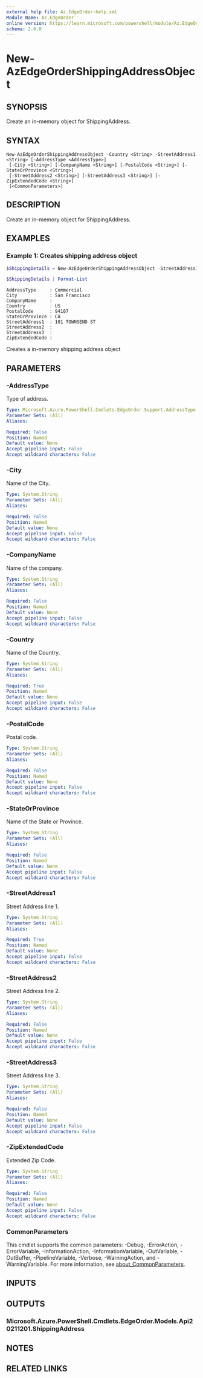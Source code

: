 ```yaml
---
external help file: Az.EdgeOrder-help.xml
Module Name: Az.EdgeOrder
online version: https://learn.microsoft.com/powershell/module/Az.EdgeOrder/new-AzEdgeOrderShippingAddressObject
schema: 2.0.0
---
```


# New-AzEdgeOrderShippingAddressObject

## SYNOPSIS
Create an in-memory object for ShippingAddress.

## SYNTAX

```
New-AzEdgeOrderShippingAddressObject -Country <String> -StreetAddress1 <String> [-AddressType <AddressType>]
 [-City <String>] [-CompanyName <String>] [-PostalCode <String>] [-StateOrProvince <String>]
 [-StreetAddress2 <String>] [-StreetAddress3 <String>] [-ZipExtendedCode <String>]
 [<CommonParameters>]
```

## DESCRIPTION
Create an in-memory object for ShippingAddress.

## EXAMPLES

### Example 1: Creates shipping address object
```powershell
$ShippingDetails = New-AzEdgeOrderShippingAddressObject -StreetAddress1 "101 TOWNSEND ST" -StateOrProvince "CA" -Country "US" -City "San Francisco" -PostalCode "94107" -AddressType "Commercial"

$ShippingDetails | Format-List
```

```output
AddressType     : Commercial
City            : San Francisco
CompanyName     :
Country         : US
PostalCode      : 94107
StateOrProvince : CA
StreetAddress1  : 101 TOWNSEND ST
StreetAddress2  :
StreetAddress3  :
ZipExtendedCode :
```

Creates a in-memory shipping address object

## PARAMETERS

### -AddressType
Type of address.

```yaml
Type: Microsoft.Azure.PowerShell.Cmdlets.EdgeOrder.Support.AddressType
Parameter Sets: (All)
Aliases:

Required: False
Position: Named
Default value: None
Accept pipeline input: False
Accept wildcard characters: False
```

### -City
Name of the City.

```yaml
Type: System.String
Parameter Sets: (All)
Aliases:

Required: False
Position: Named
Default value: None
Accept pipeline input: False
Accept wildcard characters: False
```

### -CompanyName
Name of the company.

```yaml
Type: System.String
Parameter Sets: (All)
Aliases:

Required: False
Position: Named
Default value: None
Accept pipeline input: False
Accept wildcard characters: False
```

### -Country
Name of the Country.

```yaml
Type: System.String
Parameter Sets: (All)
Aliases:

Required: True
Position: Named
Default value: None
Accept pipeline input: False
Accept wildcard characters: False
```

### -PostalCode
Postal code.

```yaml
Type: System.String
Parameter Sets: (All)
Aliases:

Required: False
Position: Named
Default value: None
Accept pipeline input: False
Accept wildcard characters: False
```

### -StateOrProvince
Name of the State or Province.

```yaml
Type: System.String
Parameter Sets: (All)
Aliases:

Required: False
Position: Named
Default value: None
Accept pipeline input: False
Accept wildcard characters: False
```

### -StreetAddress1
Street Address line 1.

```yaml
Type: System.String
Parameter Sets: (All)
Aliases:

Required: True
Position: Named
Default value: None
Accept pipeline input: False
Accept wildcard characters: False
```

### -StreetAddress2
Street Address line 2.

```yaml
Type: System.String
Parameter Sets: (All)
Aliases:

Required: False
Position: Named
Default value: None
Accept pipeline input: False
Accept wildcard characters: False
```

### -StreetAddress3
Street Address line 3.

```yaml
Type: System.String
Parameter Sets: (All)
Aliases:

Required: False
Position: Named
Default value: None
Accept pipeline input: False
Accept wildcard characters: False
```

### -ZipExtendedCode
Extended Zip Code.

```yaml
Type: System.String
Parameter Sets: (All)
Aliases:

Required: False
Position: Named
Default value: None
Accept pipeline input: False
Accept wildcard characters: False
```

### CommonParameters
This cmdlet supports the common parameters: -Debug, -ErrorAction, -ErrorVariable, -InformationAction, -InformationVariable, -OutVariable, -OutBuffer, -PipelineVariable, -Verbose, -WarningAction, and -WarningVariable. For more information, see [about_CommonParameters](http://go.microsoft.com/fwlink/?LinkID=113216).

## INPUTS

## OUTPUTS

### Microsoft.Azure.PowerShell.Cmdlets.EdgeOrder.Models.Api20211201.ShippingAddress

## NOTES

## RELATED LINKS
